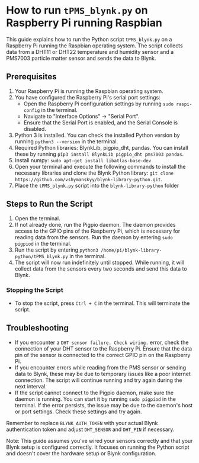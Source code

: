 # **How to run `tPMS_blynk.py` on Raspberry Pi running Raspbian**

This guide explains how to run the Python script `tPMS_blynk.py` on a Raspberry Pi running the Raspbian operating system. The script collects data from a DHT11 or DHT22 temperature and humidity sensor and a PMS7003 particle matter sensor and sends the data to Blynk.

## Prerequisites

1. Your Raspberry Pi is running the Raspbian operating system.
2. You have configured the Raspberry Pi's serial port settings:
   - Open the Raspberry Pi configuration settings by running `sudo raspi-config` in the terminal.
   - Navigate to "Interface Options" -> "Serial Port".
   - Ensure that the Serial Port is enabled, and the Serial Console is disabled.
3. Python 3 is installed. You can check the installed Python version by running `python3 --version` in the terminal.
4. Required Python libraries: BlynkLib, pigpio_dht, pandas. You can install these by running `pip3 install BlynkLib pigpio_dht pms7003 pandas`.
5. Install numpy: `sudo apt-get install libatlas-base-dev`
6. Open your terminal and execute the following commands to install the necessary libraries and clone the Blynk Python library: `git clone https://github.com/vshymanskyy/blynk-library-python.git`.
7. Place the `tPMS_blynk.py` script into the `blynk-library-python` folder


## Steps to Run the Script

1. Open the terminal.
3. If not already done, run the Pigpio daemon. The daemon provides access to the GPIO pins of the Raspberry Pi, which is necessary for reading data from the sensors. Run the daemon by entering `sudo pigpiod` in the terminal.
4. Run the script by entering `python3 /home/pi/blynk-library-python/tPMS_blynk.py` in the terminal.
5. The script will now run indefinitely until stopped. While running, it will collect data from the sensors every two seconds and send this data to Blynk.

### Stopping the Script

- To stop the script, press `Ctrl + C` in the terminal. This will terminate the script.

## Troubleshooting

- If you encounter a `DHT sensor failure. Check wiring.` error, check the connection of your DHT sensor to the Raspberry Pi. Ensure that the data pin of the sensor is connected to the correct GPIO pin on the Raspberry Pi.
- If you encounter errors while reading from the PMS sensor or sending data to Blynk, these may be due to temporary issues like a poor internet connection. The script will continue running and try again during the next interval.
- If the script cannot connect to the Pigpio daemon, make sure the daemon is running. You can start it by running `sudo pigpiod` in the terminal. If the error persists, the issue may be due to the daemon's host or port settings. Check these settings and try again.
  
Remember to replace `BLYNK_AUTH_TOKEN` with your actual Blynk authentication token and adjust `DHT_SENSOR` and `DHT_PIN` if necessary.

Note: This guide assumes you've wired your sensors correctly and that your Blynk setup is configured correctly. It focuses on running the Python script and doesn't cover the hardware setup or Blynk configuration.